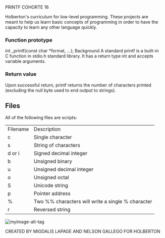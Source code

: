  PRINTF COHORTE 16

Holberton's curriculum for low-level programming. These projects are meant to help us learn basic concepts of programming in order to have the capacity to learn any other language quickly.

<h3>Function prototype</h3>
int _printf(const char *format, ...);
Background
A standard printf is a built-in C function in stdio.h standard library. It has a return type int and accepts variable arguments.

<h3>Return value</h3>
Upon successful return, printf returns the number of characters printed (excluding the null byte used to end output to strings).

## Files
All of the following files are scripts:


<table>
  <tr><td>Filename</td><td>	Description</td></tr>
  <tr><td>c</td><td>Single character</td>  </tr>
  <tr><td>s</td><td>String of characters</td></tr>
<tr><td>d or i</td><td>Signed decimal integer</td></tr>
  <tr><td>b</td><td>Unsigned binary</td></tr><tr>    
<tr><td>u</td>	<td>Unsigned decimal integer</td></tr>
<tr><td>o</td>	<td>Unsigned octal</td></tr>
<tr><td>S</td>	<td>Unicode string</td></tr>
<tr><td>p</td>	<td>Pointer address</td></tr>
<tr><td>%</td>	<td>Two %% characters will write a single % character</td></tr>
<tr><td>r</td>	<td>Reversed string</td></tr>

  </table>


![myimage-alt-tag](https://github.com/NELSONANDREY/proy-printf/blob/master/PRINT%20F%20-%201.drawio.png)

CREATED BY MIGDALIS LAPAGE AND NELSON GALLEGO FOR HOLBERTON
